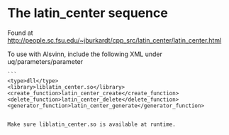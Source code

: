 # The latin_center sequence

Found at http://people.sc.fsu.edu/~jburkardt/cpp_src/latin_center/latin_center.html

To use with Alsvinn, include the following XML under uq/parameters/parameter

    ```
    <type>dll</type>
    <library>liblatin_center.so</library>
    <create_function>latin_center_create</create_function>
    <delete_function>latin_center_delete</delete_function>
    <generator_function>latin_center_generate</generator_function>
   ```

Make sure liblatin_center.so is available at runtime.
